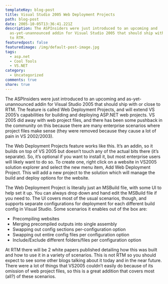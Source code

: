 ```yaml
---
templateKey: blog-post
title: Visual Studio 2005 Web Deployment Projects
path: blog-post
date: 2005-10-05T13:36:41.221Z
description: The ASPInsiders were just introduced to an upcoming and
  as-yet-unannounced addin for Visual Studio 2005 that should ship with or close
  to RTM.
featuredpost: false
featuredimage: /img/default-post-image.jpg
tags:
  - asp.net
  - Cool Tools
  - VS.NET
category:
  - Uncategorized
comments: true
share: true
---
```

<!--StartFragment-->

The ASPInsiders were just introduced to an upcoming and as-yet-unannounced addin for Visual Studio 2005 that should ship with or close to RTM. The feature is called Web Deployment Projects, and will extend VS 2005’s capabilities for building and deploying ASP.NET web projects. VS 2005 did away with web project files, and there has been some pushback in the community on this because there are many enterprise scenarios where project files make sense (they were removed because they cause a lot of pain in VS 2002/2003).

The Web Deployment Projects feature works like this. It’s an addin, so it builds on top of VS 2005 but doesn’t touch any of the actual bits there (it’s separate). So, it’s optional if you want to install it, but most enterprise users will likely want to do so. To create one, right click on a website in VS2005 solution explorer and select the new menu item, Add Web Deployment Project. This will add a new project to the solution which will manage the build and deploy options for the website.

The Web Deployment Project is literally just an MSBuild file, with some UI to help set it up. You can always drop down and hand edit the MSBuild file if you need to. The UI covers most of the usual scenarios, though, and supports separate configurations for deployment for each different build config in Visual Studio. Some scenarios it enables out of the box are:

* Precompiling websites
* Merging precompiled outputs into single assembly
* Swapping out config sections per-configuration option
* Swapping out entire config files per configuration option
* Include/Exclude different folders/files per configuration option

At RTM there will be 2 white papers published detailing how this was built and how to use it in a variety of scenarios. This is not RTM so you should expect to see some other blogs talking about it today and in the near future. There were a lot of things that VS2005 couldn’t easily do because of its omission of web project files, so this is a great addition that covers most (all?) of these scenarios.

<!--EndFragment-->